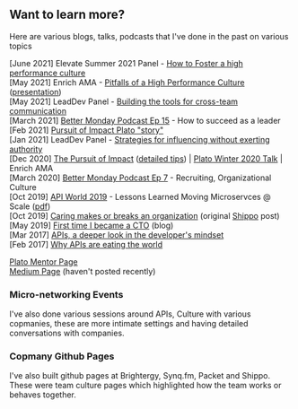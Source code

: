 ## Want to learn more?

Here are various blogs, talks, podcasts that I've done in the past on various topics

[June 2021] Elevate Summer 2021 Panel - [How to Foster a high performance culture](https://www.youtube.com/watch?v=uYo4D8GlUyI)    
[May 2021] Enrich AMA - [Pitfalls of a High Performance Culture](https://lu.ma/lzu80v76) ([presentation](https://docs.google.com/presentation/d/1mknWGnHi-BDED4KKMJ7F8TnWp3nBuve-kFr_lW1-t5I/edit))    
[May 2021] LeadDev Panel - [Building the tools for cross-team communication](https://leaddev.com/communication-relationships/building-tools-cross-team-communication)    
[March 2021] [Better Monday Podcast Ep 15](https://www.sofokus.com/podcast/episodes/15-bruce-wang-netflix-how-to-succeed-as-a-leader/) - How to succeed as a leader    
[Feb 2021] [Pursuit of Impact Plato "story"](https://www.platohq.com/resources/the-pursuit-of-impact-my-first-year-at-netflix-1830976174)    
[Jan 2021] LeadDev Panel - [Strategies for influencing without exerting authority](https://leaddev.com/mentoring-coaching-feedback/strategies-influencing-without-exerting-authority)    
[Dec 2020] [The Pursuit of Impact](https://www.linkedin.com/pulse/pursuit-impact-bruce-wang/) ([detailed tips](https://github.com/batmany13/about-me/tree/master/pursuit_of_impact)) | [Plato Winter 2020 Talk](https://www.youtube.com/watch?v=IjZHC5XQ5-c&list=PLviHs0aJhWLZkgjGQAlmcRa1eFl0BTdcr&index=3) | Enrich AMA   
[March 2020] [Better Monday Podcast Ep 7](https://www.sofokus.com/podcast/episodes/recruiting-and-organizational-culture-at-netflix/) - Recruiting, Organizational Culture    
[Oct 2019] [API World 2019](https://www.devnetwork.com/presentations/api-world-2019/) - Lessons Learned Moving Microservces @ Scale ([pdf](https://files.devnetwork.cloud/APIWorld/presentations/2019/Bruce_Wang.pdf))    
[Oct 2019] [Caring makes or breaks an organization](https://medium.com/@batmany/caring-makes-or-breaks-an-engineering-organization-5431fdad3327) (original [Shippo](https://goshippo.com/blog/caring-makes-an-engineering-organization/) post)     
[May 2019] [First time I became a CTO](https://www.platohq.com/resources/the-first-time-i-became-a-cto) (blog)    
[Mar 2017] [APIs, a deeper look in the developer's mindset](https://medium.com/synq/apis-a-deeper-look-5bcf2a76c7af)    
[Feb 2017] [Why APIs are eating the world](https://www.linkedin.com/pulse/why-apis-eating-world-bruce-wang/)    

[Plato Mentor Page](https://www.platohq.com/mentors/bruce-wang)     
[Medium Page](https://medium.com/@batmany) (haven't posted recently)    

### Micro-networking Events

I've also done various sessions around APIs, Culture with various copmanies, these are more intimate settings and having detailed conversations with companies.

### Copmany Github Pages

I've also built github pages at Brightergy, Synq.fm, Packet and Shippo.  These were team culture pages which highlighted how the team works or behaves together.
